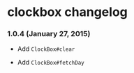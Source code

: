# clockbox changelog

### 1.0.4 (January 27, 2015)

- Add `ClockBox#clear`

- Add `ClockBox#fetchDay`
